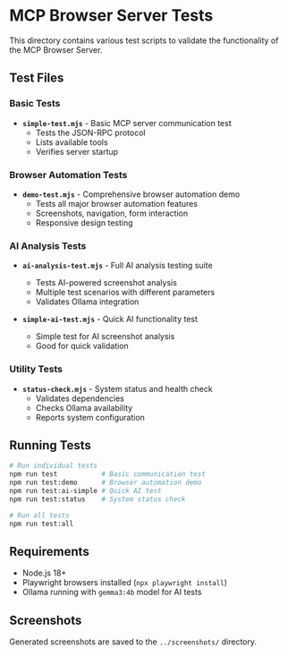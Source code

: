 # MCP Browser Server Tests

This directory contains various test scripts to validate the functionality of the MCP Browser Server.

## Test Files

### Basic Tests
- **`simple-test.mjs`** - Basic MCP server communication test
  - Tests the JSON-RPC protocol
  - Lists available tools
  - Verifies server startup

### Browser Automation Tests  
- **`demo-test.mjs`** - Comprehensive browser automation demo
  - Tests all major browser automation features
  - Screenshots, navigation, form interaction
  - Responsive design testing

### AI Analysis Tests
- **`ai-analysis-test.mjs`** - Full AI analysis testing suite
  - Tests AI-powered screenshot analysis
  - Multiple test scenarios with different parameters
  - Validates Ollama integration

- **`simple-ai-test.mjs`** - Quick AI functionality test
  - Simple test for AI screenshot analysis
  - Good for quick validation

### Utility Tests
- **`status-check.mjs`** - System status and health check
  - Validates dependencies
  - Checks Ollama availability
  - Reports system configuration

## Running Tests

```bash
# Run individual tests
npm run test           # Basic communication test
npm run test:demo      # Browser automation demo
npm run test:ai-simple # Quick AI test
npm run test:status    # System status check

# Run all tests
npm run test:all
```

## Requirements

- Node.js 18+
- Playwright browsers installed (`npx playwright install`)
- Ollama running with `gemma3:4b` model for AI tests

## Screenshots

Generated screenshots are saved to the `../screenshots/` directory.
